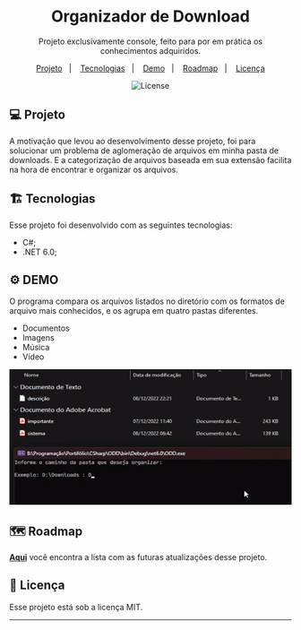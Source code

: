 ﻿<h1 align="center"> Organizador de Download </h1>

<p align="center">
Projeto exclusivamente console, feito para por em prática os conhecimentos adquiridos.
</p>

<p align="center">
  <a href="#-projeto">Projeto</a>&nbsp;&nbsp;&nbsp;|&nbsp;&nbsp;&nbsp;
  <a href="#%EF%B8%8F-tecnologias">Tecnologias</a>&nbsp;&nbsp;&nbsp;|&nbsp;&nbsp;&nbsp;
  <a href="#%EF%B8%8F-demo">Demo</a>&nbsp;&nbsp;&nbsp;|&nbsp;&nbsp;&nbsp;
    <a href="#%EF%B8%8F-Roadmap">Roadmap</a>&nbsp;&nbsp;&nbsp;|&nbsp;&nbsp;&nbsp;
  <a href="#memo-licença">Licença</a>
</p>

<p align="center">
  <img alt="License" src="https://img.shields.io/static/v1?label=license&message=MIT&color=49AA26&labelColor=000000">
</p>

## 💻 Projeto

A motivação que levou ao desenvolvimento desse projeto, foi para solucionar um problema de aglomeração de arquivos em minha pasta de downloads. E a categorização de arquivos baseada em sua extensão facilita na hora de encontrar e organizar os arquivos.

## 🏗️ Tecnologias

Esse projeto foi desenvolvido com as seguintes tecnologias:

- C#;
- .NET 6.0;

## ⚙️ DEMO

O programa compara os arquivos listados no diretório com os formatos de arquivo mais conhecidos, e os agrupa em quatro pastas diferentes.

- Documentos
- Imagens
- Música
- Vídeo

![Demo](Project/Demo.gif)

## 🗺️ Roadmap

**[Aqui](https://github.com/FHumberto/PES-PF-ODD/wiki)** você encontra a lista com as futuras atualizações desse projeto.

## :memo: Licença

Esse projeto está sob a licença MIT.

---